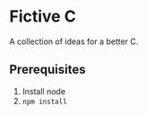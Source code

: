 <h1>Fictive C</h1>
<p>A collection of ideas for a better C.

</p>
<h2>Prerequisites</h2>
<ol>
<li>Install node</li>
<li><code>npm install</code></li>
</ol>

